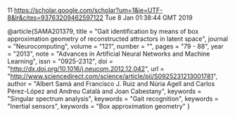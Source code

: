 11
https://scholar.google.com/scholar?um=1&ie=UTF-8&lr&cites=93763209462597122
Tue  8 Jan 01:38:44 GMT 2019



@article{SAMA201379,
title = "Gait identification by means of box approximation geometry of reconstructed attractors in latent space",
journal = "Neurocomputing",
volume = "121",
number = "",
pages = "79 - 88",
year = "2013",
note = "Advances in Artificial Neural Networks and Machine Learning",
issn = "0925-2312",
doi = "http://dx.doi.org/10.1016/j.neucom.2012.12.042",
url = "http://www.sciencedirect.com/science/article/pii/S0925231213001781",
author = "Albert Samà and Francisco J. Ruiz and Núria Agell and Carlos Pérez-López and Andreu Català and Joan Cabestany",
keywords = "Singular spectrum analysis",
keywords = "Gait recognition",
keywords = "Inertial sensors",
keywords = "Box approximation geometry"
}
